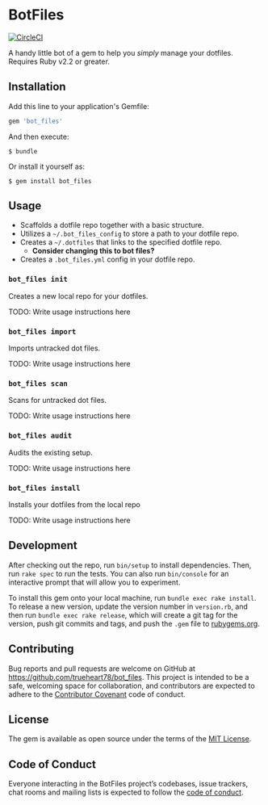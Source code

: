 # BotFiles

[![CircleCI](https://circleci.com/gh/trueheart78/bot_files/tree/master.svg?style=svg)](https://circleci.com/gh/trueheart78/bot_files/tree/master)

A handy little bot of a gem to help you _simply_ manage your dotfiles. Requires Ruby v2.2 or greater.

## Installation

Add this line to your application's Gemfile:

```ruby
gem 'bot_files'
```

And then execute:

    $ bundle

Or install it yourself as:

    $ gem install bot_files

## Usage

* Scaffolds a dotfile repo together with a basic structure.
* Utilizes a `~/.bot_files_config` to store a path to your dotfile repo.
* Creates a `~/.dotfiles` that links to the specified dotfile repo.
  * __Consider changing this to bot files?__
* Creates a `.bot_files.yml` config in your dotfile repo.

### `bot_files init`

Creates a new local repo for your dotfiles.

TODO: Write usage instructions here

### `bot_files import`

Imports untracked dot files.

TODO: Write usage instructions here

### `bot_files scan`

Scans for untracked dot files.

TODO: Write usage instructions here

### `bot_files audit`

Audits the existing setup.

TODO: Write usage instructions here

### `bot_files install`

Installs your dotfiles from the local repo

TODO: Write usage instructions here

## Development

After checking out the repo, run `bin/setup` to install dependencies. Then, run `rake spec` to run the tests. You can also run `bin/console` for an interactive prompt that will allow you to experiment.

To install this gem onto your local machine, run `bundle exec rake install`. To release a new version, update the version number in `version.rb`, and then run `bundle exec rake release`, which will create a git tag for the version, push git commits and tags, and push the `.gem` file to [rubygems.org](https://rubygems.org).

## Contributing

Bug reports and pull requests are welcome on GitHub at https://github.com/trueheart78/bot_files. This project is intended to be a safe, welcoming space for collaboration, and contributors are expected to adhere to the [Contributor Covenant](http://contributor-covenant.org) code of conduct.

## License

The gem is available as open source under the terms of the [MIT License](https://opensource.org/licenses/MIT).

## Code of Conduct

Everyone interacting in the BotFiles project’s codebases, issue trackers, chat rooms and mailing lists is expected to follow the [code of conduct](https://github.com/[USERNAME]/bot_files/blob/master/CODE_OF_CONDUCT.md).
